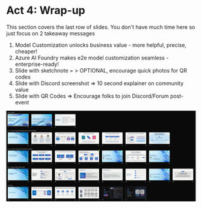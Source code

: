 # Act 4: Wrap-up

This section covers the last row of slides. You don't have much time here so just focus on 2 takeaway messages

1. Model Customization unlocks business value - more helpful, precise, cheaper!
1. Azure AI Foundry makes e2e model customization seamless - enterprise-ready!
1. Slide with sketchnote = > OPTIONAL, encourage quick photos for QR codes
1. Slide with Discord screenshot => 10 second explainer on community value
1. Slide with QR Codes => Encourage folks to join Discord/Forum post-event

![Run of Talk](./../assets/Speaker-Deck.png)